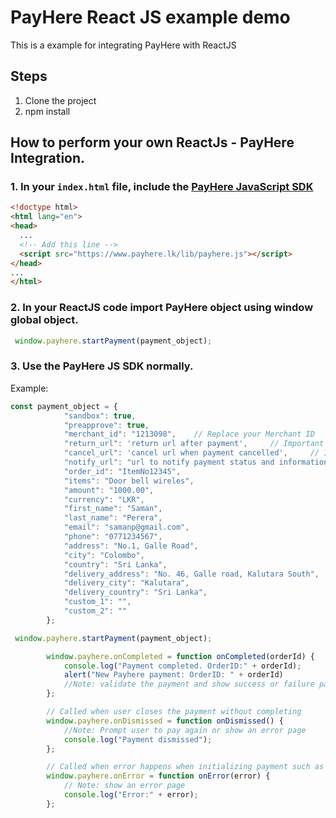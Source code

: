 # PayHere React JS example demo

This is a example for integrating PayHere with ReactJS

## Steps
1) Clone the project
2) npm install


## How to perform your own ReactJs - PayHere Integration.

### 1. In your `index.html` file, include the [PayHere JavaScript SDK](https://support.payhere.lk/api-&-mobile-sdk/payhere-javascript)

```html
<!doctype html>
<html lang="en">
<head>
  ...
  <!-- Add this line -->
  <script src="https://www.payhere.lk/lib/payhere.js"></script>
</head>
...
</html>

```

### 2. In your ReactJS code import PayHere object using window global object.

```js
 window.payhere.startPayment(payment_object);
```

### 3. Use the PayHere JS SDK normally.

Example:
```js
const payment_object = {
            "sandbox": true,
            "preapprove": true,
            "merchant_id": "1213098",    // Replace your Merchant ID
            "return_url": 'return url after payment',     // Important
            "cancel_url": 'cancel url when payment cancelled',     // Important
            "notify_url": "url to notify payment status and information",
            "order_id": "ItemNo12345",
            "items": "Door bell wireles",
            "amount": "1000.00",
            "currency": "LKR",
            "first_name": "Saman",
            "last_name": "Perera",
            "email": "samanp@gmail.com",
            "phone": "0771234567",
            "address": "No.1, Galle Road",
            "city": "Colombo",
            "country": "Sri Lanka",
            "delivery_address": "No. 46, Galle road, Kalutara South",
            "delivery_city": "Kalutara",
            "delivery_country": "Sri Lanka",
            "custom_1": "",
            "custom_2": ""
        };

 window.payhere.startPayment(payment_object);

        window.payhere.onCompleted = function onCompleted(orderId) {
            console.log("Payment completed. OrderID:" + orderId);
            alert("New Payhere payment: OrderID: " + orderId)
            //Note: validate the payment and show success or failure page to the customer
        };

        // Called when user closes the payment without completing
        window.payhere.onDismissed = function onDismissed() {
            //Note: Prompt user to pay again or show an error page
            console.log("Payment dismissed");
        };

        // Called when error happens when initializing payment such as invalid parameters
        window.payhere.onError = function onError(error) {
            // Note: show an error page
            console.log("Error:" + error);
        };
```
